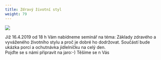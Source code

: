 ```yaml
---
title: Zdravý životní styl
weight: 79
---
```

![](/images/uploads/2019-04-16_vigvam_zdravy_jidelnicek.jpg)

Již 16.4.2019 od 18 h Vám nabídneme seminář na téma: Základy zdravého a vyváženého životního stylu a proč je dobré ho dodržovat. Součástí bude ukázka porcí a ochutnávka jídlelníčku  na celý den.\
Pojďte se s námi připravit na jaro:-) Těšíme se n Vás
